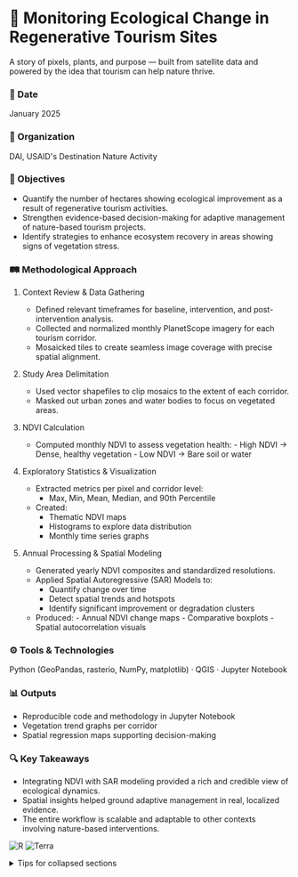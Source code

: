 # 🌿 Monitoring Ecological Change in Regenerative Tourism Sites

A story of pixels, plants, and purpose — built from satellite data and powered by the idea that tourism can help nature thrive.

### 📅 Date

January 2025

### 🏢 Organization
DAI, USAID's Destination Nature Activity

### 🎯 Objectives

- Quantify the number of hectares showing ecological improvement as a result of regenerative tourism activities.
- Strengthen evidence-based decision-making for adaptive management of nature-based tourism projects.
- Identify strategies to enhance ecosystem recovery in areas showing signs of vegetation stress.

### 🛤️ Methodological Approach

1. Context Review & Data Gathering
    - Defined relevant timeframes for baseline, intervention, and post-intervention analysis.
    - Collected and normalized monthly PlanetScope imagery for each tourism corridor.
    - Mosaicked tiles to create seamless image coverage with precise spatial alignment.

2. Study Area Delimitation
    - Used vector shapefiles to clip mosaics to the extent of each corridor.
    - Masked out urban zones and water bodies to focus on vegetated areas.

3. NDVI Calculation
     - Computed monthly NDVI to assess vegetation health:
           - High NDVI → Dense, healthy vegetation
           - Low NDVI → Bare soil or water

4. Exploratory Statistics & Visualization
     - Extracted metrics per pixel and corridor level:
         - Max, Min, Mean, Median, and 90th Percentile
     - Created:
         - Thematic NDVI maps
         - Histograms to explore data distribution
         - Monthly time series graphs

5. Annual Processing & Spatial Modeling
     - Generated yearly NDVI composites and standardized resolutions.
     - Applied Spatial Autoregressive (SAR) Models to:
          - Quantify change over time
          - Detect spatial trends and hotspots
          - Identify significant improvement or degradation clusters
     - Produced:
           - Annual NDVI change maps
           - Comparative boxplots
           - Spatial autocorrelation visuals

### ⚙️ Tools & Technologies
Python (GeoPandas, rasterio, NumPy, matplotlib) · QGIS · Jupyter Notebook

### 📊 Outputs

- Reproducible code and methodology in Jupyter Notebook
- Vegetation trend graphs per corridor
- Spatial regression maps supporting decision-making

### 🔍 Key Takeaways

- Integrating NDVI with SAR modeling provided a rich and credible view of ecological dynamics.
- Spatial insights helped ground adaptive management in real, localized evidence.
- The entire workflow is scalable and adaptable to other contexts involving nature-based interventions.


![R](https://img.shields.io/badge/R-4.3.1-blue)
![Terra](https://img.shields.io/badge/terra-1.7-71B4D1)


<details>

<summary>Tips for collapsed sections</summary>

### You can add a header

You can add text within a collapsed section.

You can add an image or a code block, too.

```ruby
   puts "Hello World"
```

</details>
